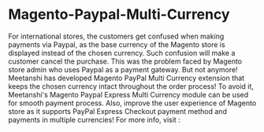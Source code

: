# Magento-Paypal-Multi-Currency
For international stores, the customers get confused when making payments via Paypal, as the base currency of the Magento store is displayed instead of the chosen currency. Such confusion will make a customer cancel the purchase. This was the problem faced by Magento store admin who uses Paypal as a payment gateway. But not anymore! Meetanshi has developed Magento PayPal Multi Currency extension that keeps the chosen currency intact throughout the order process! To avoid it, Meetanshi's Magento Paypal Express Multi Currency module can be used for smooth payment process. Also, improve the user experience of Magento store as it supports PayPal Express Checkout payment method and payments in multiple currencies! For more info, visit : 
